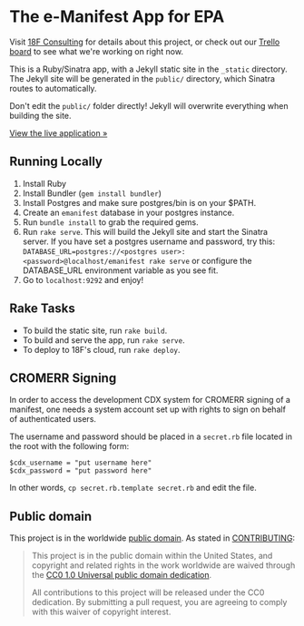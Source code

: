 # The e-Manifest App for EPA

Visit [18F Consulting](https://pages.18f.gov/consulting/projects/epa/e-manifest/) for details about this project, or check out our [Trello board](https://trello.com/b/0geMlbgF/epa-emanifest) to see what we're working on right now.

This is a Ruby/Sinatra app, with a Jekyll static site in the `_static` directory. The Jekyll site will be generated in the `public/` directory, which Sinatra routes to automatically.

Don't edit the `public/` folder directly! Jekyll will overwrite everything when building the site.

[View the live application »](https://e-manifest.18f.gov)

## Running Locally

1. Install Ruby
2. Install Bundler (`gem install bundler`) 
3. Install Postgres and make sure postgres/bin is on your $PATH.
4. Create an `emanifest` database in your postgres instance.
5. Run `bundle install` to grab the required gems.
6. Run `rake serve`. This will build the Jekyll site and start the Sinatra server. If you have set a postgres username and password, try this: `DATABASE_URL=postgres://<postgres user>:<password>@localhost/emanifest rake serve` or configure the DATABASE_URL environment variable as you see fit.
7. Go to `localhost:9292` and enjoy!

## Rake Tasks

- To build the static site, run `rake build`.
- To build and serve the app, run `rake serve`.
- To deploy to 18F's cloud, run `rake deploy`.

## CROMERR Signing

In order to access the development CDX system for CROMERR signing of a manifest, one needs a system account set up with rights to sign on behalf of authenticated users.

The username and password should be placed in a `secret.rb` file located in the root with the following form:

	$cdx_username = "put username here"
	$cdx_password = "put password here"

In other words, `cp secret.rb.template secret.rb` and edit the file.

## Public domain

This project is in the worldwide [public domain](LICENSE.md). As stated in [CONTRIBUTING](CONTRIBUTING.md):

> This project is in the public domain within the United States, and copyright and related rights in the work worldwide are waived through the [CC0 1.0 Universal public domain dedication](https://creativecommons.org/publicdomain/zero/1.0/).
>
> All contributions to this project will be released under the CC0 dedication. By submitting a pull request, you are agreeing to comply with this waiver of copyright interest.
